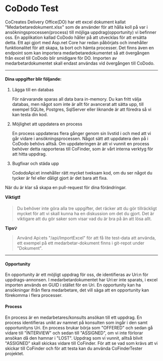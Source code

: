 # CoDodo Test

CoCreates Delivery Office(DO) har ett excel dokument kallat "Medarbetaredokument.xlsx" som de använder för att hålla koll på var i ansökningsprocessen(process) till möjliga uppdrag(opportunity) vi befinner oss.
En applikation kallad CoDodo håller på att utvecklas för att ersätta detta. Ett api gjort med Asp.net Core har redan påbörjats och innehåller funktionalitet för att skapa, ta bort och hämta processer. Det finns även en endpoint som kan importera medarbetaredokumentet så att övergången från excel till CoDodo blir smidigare för DO. Importen av medarbetardokumentet skall endast användas vid övergången till CoDodo.

---
#### Dina uppgifter blir följande:

1) Lägga till en databas

   För närvarande sparas all data bara in-memory. Du kan fritt välja databas, men något som inte är allt för avancerat att sätta upp, till exempel SQLite, Postgres, SqlServer eller liknande är att föredra så vi kan testa din kod.

2) Möjlighet att uppdatera en process

   En process uppdateras flera gånger genom sin livstid i och med att vi går vidare i ansökningsprocessen. Något sätt att uppdatera den på i CoDodo behövs alltså. Om uppdateringen är att vi vunnit en process behöver detta rapporteras till CoFinder, som är vårt interna verktyg för att hitta uppdrag.

4) Bugfixar och städa upp

   CododoApi:et innehåller rätt mycket tveksam kod, om du ser något du tycker är fel eller dåligt gjort är det bara att fixa.
   

När du är klar så skapa en pull-request för dina förändringar.
       
**Viktigt❗**
> Du behöver inte göra alla tre uppgifter, det räcker att du gör tillräckligt mycket för att vi skall kunna ha en diskussion om det du gjort. Det är viktigare att du gör saker som visar vad du är bra på än att lösa allt.

**Tips💡**
>Använd Api:ets "/api/ImportExcel" för att få lite test-data att använda, ett exempel på ett medarbetar-dokument finns i git-repot under "Dokument".

---
#### Opportunity
En opportunity är ett möjligt uppdrag för oss, de identifieras av Uri:n för uppdrags-annonsen. I  medarbetardokumentet har Uri:er inte sparats, i excel importen används en GUID i stället för en Uri. En opportunity kan ha ansökningar ifrån flera medarbetare, det vill säga att en opportunity kan förekomma i flera processer.

#### Process
En process är en medarbetares/konsults ansökan till ett uppdrag.
En process identifieras unikt av namnet på konsulten som ingår i den samt opportunityns Uri.
En process brukar börja som "OFFERED" och sedan gå vidare till "INTERVIEW" och sedan till "ASSIGNED", om vi inte förlorar ansökan då den hamnar i "LOST". Uppdrag som vi vunnit, alltså blivit "ASSIGNED" skall skickas vidare till CoFinder.
För att se vad som krävs att vi skickar till CoFinder och för att testa kan du använda CoFinderTester projektet.
